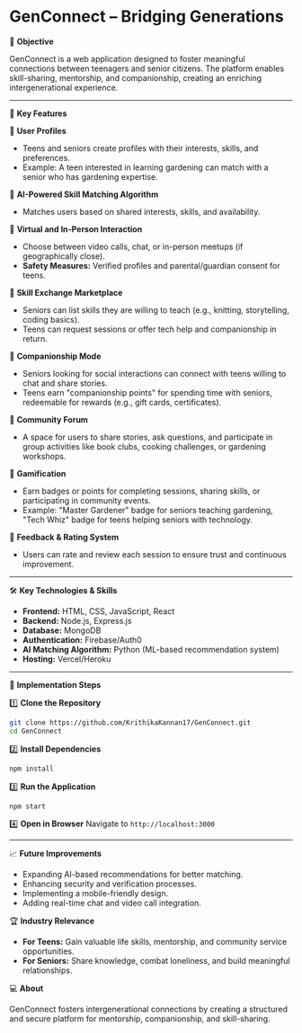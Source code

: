# GenConnect – Bridging Generations

📌 **Objective**

GenConnect is a web application designed to foster meaningful connections between teenagers and senior citizens. The platform enables skill-sharing, mentorship, and companionship, creating an enriching intergenerational experience.

---

📂 **Key Features**


🔹 **User Profiles**
- Teens and seniors create profiles with their interests, skills, and preferences.
- Example: A teen interested in learning gardening can match with a senior who has gardening expertise.

🔹 **AI-Powered Skill Matching Algorithm**
- Matches users based on shared interests, skills, and availability.

🔹 **Virtual and In-Person Interaction**
- Choose between video calls, chat, or in-person meetups (if geographically close).
- **Safety Measures:** Verified profiles and parental/guardian consent for teens.

🔹 **Skill Exchange Marketplace**
- Seniors can list skills they are willing to teach (e.g., knitting, storytelling, coding basics).
- Teens can request sessions or offer tech help and companionship in return.

🔹 **Companionship Mode**
- Seniors looking for social interactions can connect with teens willing to chat and share stories.
- Teens earn "companionship points" for spending time with seniors, redeemable for rewards (e.g., gift cards, certificates).

🔹 **Community Forum**
- A space for users to share stories, ask questions, and participate in group activities like book clubs, cooking challenges, or gardening workshops.

🔹 **Gamification**
- Earn badges or points for completing sessions, sharing skills, or participating in community events.
- Example: "Master Gardener" badge for seniors teaching gardening, "Tech Whiz" badge for teens helping seniors with technology.

🔹 **Feedback & Rating System**
- Users can rate and review each session to ensure trust and continuous improvement.

---

🛠 **Key Technologies & Skills**

- **Frontend:** HTML, CSS, JavaScript, React
- **Backend:** Node.js, Express.js
- **Database:** MongoDB
- **Authentication:** Firebase/Auth0
- **AI Matching Algorithm:** Python (ML-based recommendation system)
- **Hosting:** Vercel/Heroku

---

🚀 **Implementation Steps**

1️⃣ **Clone the Repository**
```sh
git clone https://github.com/KrithikaKannan17/GenConnect.git
cd GenConnect
```

2️⃣ **Install Dependencies**
```sh
npm install
```

3️⃣ **Run the Application**
```sh
npm start
```

4️⃣ **Open in Browser**
Navigate to `http://localhost:3000`

---

📈 **Future Improvements**

- Expanding AI-based recommendations for better matching.
- Enhancing security and verification processes.
- Implementing a mobile-friendly design.
- Adding real-time chat and video call integration.

🏆 **Industry Relevance**

- **For Teens:** Gain valuable life skills, mentorship, and community service opportunities.
- **For Seniors:** Share knowledge, combat loneliness, and build meaningful relationships.

💻 **About**

GenConnect fosters intergenerational connections by creating a structured and secure platform for mentorship, companionship, and skill-sharing.
